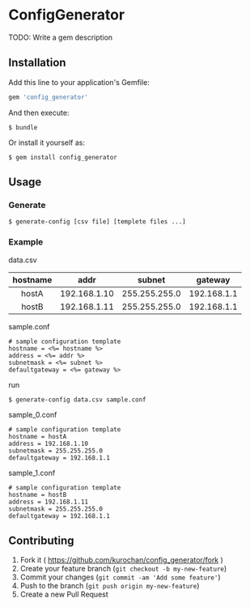 # ConfigGenerator

TODO: Write a gem description

## Installation

Add this line to your application's Gemfile:

```ruby
gem 'config_generator'
```

And then execute:

    $ bundle

Or install it yourself as:

    $ gem install config_generator

## Usage

### Generate
```
$ generate-config [csv file] [templete files ...]
```

### Example
data.csv

|hostname|addr|subnet|gateway|
|:---:|:---:|:---:|:---:|
|hostA|192.168.1.10|255.255.255.0|192.168.1.1|
|hostB|192.168.1.11|255.255.255.0|192.168.1.1|

sample.conf

```
# sample configuration template
hostname = <%= hostname %>
address = <%= addr %>
subnetmask = <%= subnet %>
defaultgateway = <%= gateway %>
```

run
```
$ generate-config data.csv sample.conf
```

sample_0.conf

```
# sample configuration template
hostname = hostA
address = 192.168.1.10
subnetmask = 255.255.255.0
defaultgateway = 192.168.1.1
```

sample_1.conf

```
# sample configuration template
hostname = hostB
address = 192.168.1.11
subnetmask = 255.255.255.0
defaultgateway = 192.168.1.1
```

## Contributing

1. Fork it ( https://github.com/kurochan/config_generator/fork )
2. Create your feature branch (`git checkout -b my-new-feature`)
3. Commit your changes (`git commit -am 'Add some feature'`)
4. Push to the branch (`git push origin my-new-feature`)
5. Create a new Pull Request
